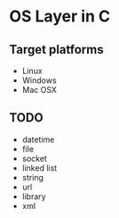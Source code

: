 # OS Layer in C

## Target platforms

* Linux
* Windows
* Mac OSX

## TODO

* datetime
* file
* socket
* linked list
* string
* url
* library
* xml
